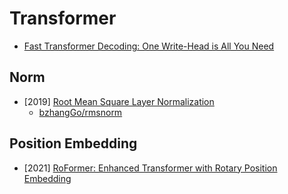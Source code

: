 # Transformer

- [Fast Transformer Decoding: One Write-Head is All You Need](https://arxiv.org/abs/1911.02150)

## Norm

- [2019] [Root Mean Square Layer Normalization](https://arxiv.org/abs/1910.07467)
  - [bzhangGo/rmsnorm](https://github.com/bzhangGo/rmsnorm)


## Position Embedding

- [2021] [RoFormer: Enhanced Transformer with Rotary Position Embedding](https://arxiv.org/abs/2104.09864)